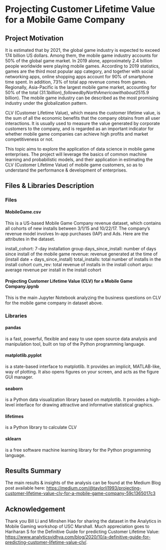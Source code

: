 # Projecting Customer Lifetime Value for a Mobile Game Company
## Project Motivation

It is estimated that by 2021, the global game industry is expected to exceed 174 billion US dollars. Among them, the mobile game industry accounts for 50% of the global game market. In 2019 alone, approximately 2.4 billion people worldwide were playing mobile games. According to 2019 statistics, games are the third most popular app category, and together with social networking apps, online shopping apps account for 90% of smartphone time spent. In addition, 73% of total app revenue comes from games. Regionally, Asia-Pacific is the largest mobile game market, accounting for 50% of the total ($31.1 billion), followed by North America with about 25% ($15.9 billion). The mobile game industry can be described as the most promising industry under the globalization pattern.

CLV (Customer Lifetime Value), which means the customer lifetime value, is the sum of all the economic benefits that the company obtains from all user interactions. It is usually used to measure the value generated by corporate customers to the company, and is regarded as an important indicator for whether mobile game companies can achieve high profits and market competitiveness or not. 

This topic aims to explore the application of data science in mobile game enterprises. The project will leverage the basics of common machine learning and probabilistic models, and their application in estimating the CLV (Customer Lifetime Value) of mobile game customers, so as to understand the performance & development of enterprises.


## Files & Libraries Description

### Files
#### MobileGame.csv
This is a US-based Mobile Game Company revenue dataset, which contains all cohorts of new installs between 3/1/15 and 10/22/17. The company’s revenue model involves In-app purchases (IAP) and Ads. Here are the attributes in the dataset. 

install_cohort:            7-day installation group 
days_since_install:        number of days since install of the mobile game
revenue:                   revenue generated at the time of (install date + days_since_install)
total_installs: 	         total number of installs in the install cohort
cum_rev:	                 total revenue of installs in the install cohort
arpu:                      average revenue per install in the install cohort


#### Projecting Customer Lifetime Value (CLV) for a Mobile Game Company.ipynb
This is the main Jupyter Notebook analyzing the business questions on CLV for the mobile game company in dataset above. 


### Libraries

#### pandas
is a fast, powerful, flexible and easy to use open source data analysis and manipulation tool, built on top of the Python programming language.

#### matplotlib.pyplot
is a state-based interface to matplotlib. It provides an implicit, MATLAB-like, way of plotting. It also opens figures on your screen, and acts as the figure GUI manager.

#### seaborn
is a Python data visualization library based on matplotlib. It provides a high-level interface for drawing attractive and informative statistical graphics.

#### lifetimes
is a Python library to calculate CLV 

#### sklearn
is a free software machine learning library for the Python programming language.


## Results Summary

The main results & insights of the analysis can be found at the Medium Blog post available here: https://medium.com/@taylorli1993/projecting-customer-lifetime-value-clv-for-a-mobile-game-company-59c1365017c3


## Acknowledgement 
Thank you Bill Li and Minshen Hao for sharing the dataset in the Analytics in Mobile Gaming workshop of USC Marshall. 
Much appreciation goes to Hariharan S for the Definitive Guide for predicting Customer Lifetime Value: https://www.analyticsvidhya.com/blog/2020/10/a-definitive-guide-for-predicting-customer-lifetime-value-clv/.









